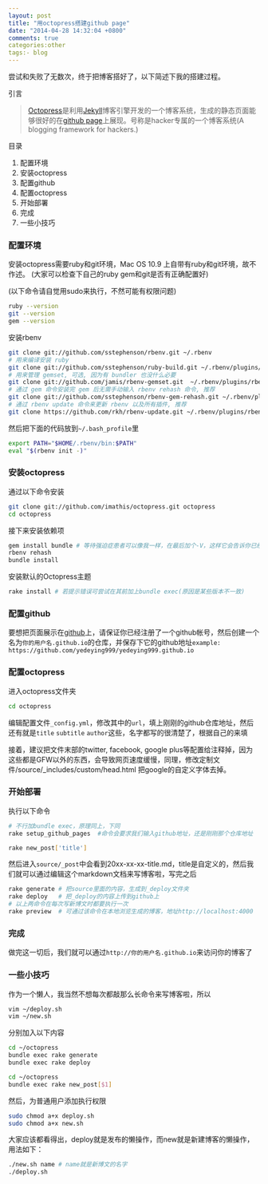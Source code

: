 ```yaml
---
layout: post
title: "用octopress搭建github page"
date: "2014-04-28 14:32:04 +0800"
comments: true
categories:other
tags:- blog
---
```

尝试和失败了无数次，终于把博客搭好了，以下简述下我的搭建过程。

引言

> [Octopress](http://octopress.org/)是利用[Jekyll](http://jekyllrb.com/)博客引擎开发的一个博客系统，生成的静态页面能够很好的在[github page](https://pages.github.com/)上展现。号称是hacker专属的一个博客系统(A blogging framework for hackers.)

目录

1. 配置环境
2. 安装octopress
3. 配置github
4. 配置octopress
5. 开始部署
6. 完成
7. 一些小技巧

### 配置环境
安装octopress需要ruby和git环境，Mac OS 10.9 上自带有ruby和git环境，故不作述。
(大家可以检查下自己的ruby gem和git是否有正确配置好)

(以下命令请自觉用sudo来执行，不然可能有权限问题)

``` sh
ruby --version
git --version
gem --version
```
安装rbenv

``` sh
git clone git://github.com/sstephenson/rbenv.git ~/.rbenv
# 用来编译安装 ruby
git clone git://github.com/sstephenson/ruby-build.git ~/.rbenv/plugins/ruby-build
# 用来管理 gemset, 可选, 因为有 bundler 也没什么必要
git clone git://github.com/jamis/rbenv-gemset.git  ~/.rbenv/plugins/rbenv-gemset
# 通过 gem 命令安装完 gem 后无需手动输入 rbenv rehash 命令, 推荐
git clone git://github.com/sstephenson/rbenv-gem-rehash.git ~/.rbenv/plugins/rbenv-gem-rehash
# 通过 rbenv update 命令来更新 rbenv 以及所有插件, 推荐
git clone https://github.com/rkh/rbenv-update.git ~/.rbenv/plugins/rbenv-update
```
然后把下面的代码放到`~/.bash_profile`里

``` sh
export PATH="$HOME/.rbenv/bin:$PATH"
eval "$(rbenv init -)"
```
### 安装octopress
通过以下命令安装

``` sh
git clone git://github.com/imathis/octopress.git octopress
cd octopress
```
接下来安装依赖项

``` sh
gem install bundle # 等待强迫症患者可以像我一样，在最后加个-V，这样它会告诉你已经进行到哪里
rbenv rehash
bundle install
```
安装默认的Octopress主题

``` sh
rake install # 若提示错误可尝试在其前加上bundle exec(原因是某些版本不一致)
```

### 配置github
要想把页面展示在[github](https://github.com/)上，请保证你已经注册了一个github帐号，然后创建一个名为`你的用户名.github.io`的仓库，并保存下它的github地址`example: https://github.com/yedeying999/yedeying999.github.io`

### 配置octopress
进入octopress文件夹

``` sh
cd octopress
```
编辑配置文件`_config.yml`，修改其中的`url`，填上刚刚的github仓库地址，然后还有就是`title` `subtitle` `author`这些，名字都写的很清楚了，根据自己的来填

接着，建议把文件末部的twitter, facebook, google plus等配置给注释掉，因为这些都是GFW以外的东西，会导致网页速度缓慢，同理，修改定制文件/source/_includes/custom/head.html 把google的自定义字体去掉。

### 开始部署
执行以下命令

``` sh
# 不行加bundle exec，原理同上，下同
rake setup_github_pages  #命令会要求我们输入github地址，还是刚刚那个仓库地址
```

``` sh
rake new_post['title']
```
然后进入`source/_post`中会看到20xx-xx-xx-title.md，title是自定义的，然后我们就可以通过编辑这个markdown文档来写博客啦，写完之后

``` sh
rake generate # 把source里面的内容，生成到_deploy文件夹
rake deploy   # 把_deploy的内容上传到github上
# 以上两命令在每次写新博文时都要执行一次
rake preview  # 可通过该命令在本地浏览生成的博客，地址http://localhost:4000
```
### 完成
做完这一切后，我们就可以通过`http://你的用户名.github.io`来访问你的博客了

### 一些小技巧
作为一个懒人，我当然不想每次都敲那么长命令来写博客啦，所以

``` sh
vim ~/deploy.sh
vim ~/new.sh
```
分别加入以下内容

``` sh deplog.sh
cd ~/octopress
bundle exec rake generate
bundle exec rake deploy
```

``` sh new.sh
cd ~/octopress
bundle exec rake new_post[$1]
```

然后，为普通用户添加执行权限

``` sh
sudo chmod a+x deploy.sh
sudo chmod a+x new.sh
```

大家应该都看得出，deploy就是发布的懒操作，而new就是新建博客的懒操作，用法如下：

``` sh
./new.sh name # name就是新博文的名字
./deploy.sh
```